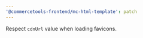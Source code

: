 ```yaml
---
'@commercetools-frontend/mc-html-template': patch
---
```


Respect `cdnUrl` value when loading favicons.
